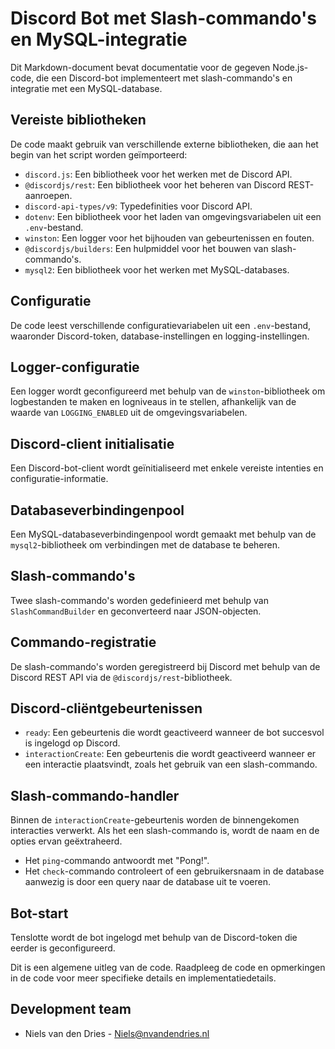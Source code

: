 # Discord Bot met Slash-commando's en MySQL-integratie

Dit Markdown-document bevat documentatie voor de gegeven Node.js-code, die een Discord-bot implementeert met slash-commando's en integratie met een MySQL-database.

## Vereiste bibliotheken

De code maakt gebruik van verschillende externe bibliotheken, die aan het begin van het script worden geïmporteerd:

- `discord.js`: Een bibliotheek voor het werken met de Discord API.
- `@discordjs/rest`: Een bibliotheek voor het beheren van Discord REST-aanroepen.
- `discord-api-types/v9`: Typedefinities voor Discord API.
- `dotenv`: Een bibliotheek voor het laden van omgevingsvariabelen uit een `.env`-bestand.
- `winston`: Een logger voor het bijhouden van gebeurtenissen en fouten.
- `@discordjs/builders`: Een hulpmiddel voor het bouwen van slash-commando's.
- `mysql2`: Een bibliotheek voor het werken met MySQL-databases.

## Configuratie

De code leest verschillende configuratievariabelen uit een `.env`-bestand, waaronder Discord-token, database-instellingen en logging-instellingen.

## Logger-configuratie

Een logger wordt geconfigureerd met behulp van de `winston`-bibliotheek om logbestanden te maken en logniveaus in te stellen, afhankelijk van de waarde van `LOGGING_ENABLED` uit de omgevingsvariabelen.

## Discord-client initialisatie

Een Discord-bot-client wordt geïnitialiseerd met enkele vereiste intenties en configuratie-informatie.

## Databaseverbindingenpool

Een MySQL-databaseverbindingenpool wordt gemaakt met behulp van de `mysql2`-bibliotheek om verbindingen met de database te beheren.

## Slash-commando's

Twee slash-commando's worden gedefinieerd met behulp van `SlashCommandBuilder` en geconverteerd naar JSON-objecten.

## Commando-registratie

De slash-commando's worden geregistreerd bij Discord met behulp van de Discord REST API via de `@discordjs/rest`-bibliotheek.

## Discord-cliëntgebeurtenissen

- `ready`: Een gebeurtenis die wordt geactiveerd wanneer de bot succesvol is ingelogd op Discord.
- `interactionCreate`: Een gebeurtenis die wordt geactiveerd wanneer er een interactie plaatsvindt, zoals het gebruik van een slash-commando.

## Slash-commando-handler

Binnen de `interactionCreate`-gebeurtenis worden de binnengekomen interacties verwerkt. Als het een slash-commando is, wordt de naam en de opties ervan geëxtraheerd.

- Het `ping`-commando antwoordt met "Pong!".
- Het `check`-commando controleert of een gebruikersnaam in de database aanwezig is door een query naar de database uit te voeren.

## Bot-start

Tenslotte wordt de bot ingelogd met behulp van de Discord-token die eerder is geconfigureerd.

Dit is een algemene uitleg van de code. Raadpleeg de code en opmerkingen in de code voor meer specifieke details en implementatiedetails.

## Development team
* Niels van den Dries - Niels@nvandendries.nl